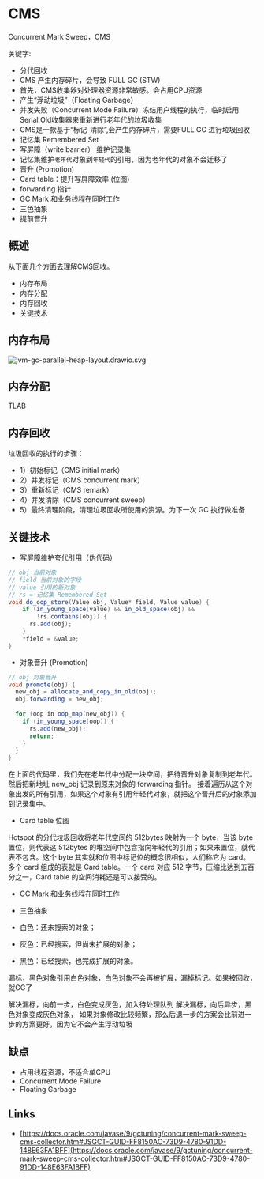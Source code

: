 # CMS

Concurrent Mark Sweep，CMS

关键字:

- 分代回收
- CMS 产生内存碎片，会导致 FULL GC (STW)
- 首先，CMS收集器对处理器资源非常敏感。会占用CPU资源
- 产生“浮动垃圾”（Floating Garbage）
- 并发失败（Concurrent Mode Failure）冻结用户线程的执行，临时启用Serial Old收集器来重新进行老年代的垃圾收集
- CMS是一款基于“标记-清除”,会产生内存碎片，需要FULL GC 进行垃圾回收
- 记忆集 Remembered Set
- 写屏障（write barrier） 维护记录集
- 记忆集维护`老年代`对象到`年轻代`的引用，因为老年代的对象不会迁移了
- 晋升 (Promotion)
- Card table：提升写屏障效率 (位图)
- forwarding 指针
- GC Mark 和业务线程在同时工作
- 三色抽象
- 提前晋升


## 概述

从下面几个方面去理解CMS回收。

- 内存布局
- 内存分配
- 内存回收
- 关键技术

## 内存布局

![jvm-gc-parallel-heap-layout.drawio.svg](./images/jvm-gc-parallel-heap-layout.drawio.svg)

## 内存分配

TLAB

## 内存回收

垃圾回收的执行的步骤：

- 1）初始标记（CMS initial mark）
- 2）并发标记（CMS concurrent mark）
- 3）重新标记（CMS remark）
- 4）并发清除（CMS concurrent sweep）
- 5）最终清理阶段，清理垃圾回收所使用的资源。为下一次 GC 执行做准备

## 关键技术


- 写屏障维护夸代引用（伪代码）

```java
// obj 当前对象
// field 当前对象的字段
// value 引用的新对象
// rs = 记忆集 Remembered Set
void do_oop_store(Value obj, Value* field, Value value) {
    if (in_young_space(value) && in_old_space(obj) &&
        !rs.contains(obj)) {
      rs.add(obj);
    }
    *field = &value;
}
```

- 对象晋升 (Promotion)

```java
// obj 对象晋升
void promote(obj) {
  new_obj = allocate_and_copy_in_old(obj);
  obj.forwarding = new_obj;
  
  for (oop in oop_map(new_obj)) {
    if (in_young_space(oop)) {
      rs.add(new_obj);
      return;
    }
  }
}
```

在上面的代码里，我们先在老年代中分配一块空间，把待晋升对象复制到老年代。然后把新地址 new_obj 记录到原来对象的 forwarding 指针。
接着遍历从这个对象出发的所有引用，如果这个对象有引用年轻代对象，就把这个晋升后的对象添加到记录集中。

- Card table 位图

Hotspot 的分代垃圾回收将老年代空间的 512bytes 映射为一个 byte，当该 byte 置位，则代表这 512bytes 的堆空间中包含指向年轻代的引用；如果未置位，就代表不包含。这个 byte 其实就和位图中标记位的概念很相似，人们称它为 card。多个 card 组成的表就是 Card table。一个 card 对应 512 字节，压缩比达到五百分之一，Card table 的空间消耗还是可以接受的。

- GC Mark 和业务线程在同时工作


- 三色抽象

- 白色：还未搜索的对象；
- 灰色：已经搜索，但尚未扩展的对象；
- 黑色：已经搜索，也完成扩展的对象。

漏标，黑色对象引用白色对象，白色对象不会再被扩展，漏掉标记。如果被回收，就GG了

解决漏标，向前一步，白色变成灰色，加入待处理队列
解决漏标，向后异步，黑色对象变成灰色对象，
如果对象修改比较频繁，那么后退一步的方案会比前进一步的方案更好，因为它不会产生浮动垃圾

## 缺点

- 占用线程资源，不适合单CPU
- Concurrent Mode Failure
- Floating Garbage

## Links

- [https://docs.oracle.com/javase/9/gctuning/concurrent-mark-sweep-cms-collector.htm#JSGCT-GUID-FF8150AC-73D9-4780-91DD-148E63FA1BFF](https://docs.oracle.com/javase/9/gctuning/concurrent-mark-sweep-cms-collector.htm#JSGCT-GUID-FF8150AC-73D9-4780-91DD-148E63FA1BFF)
